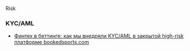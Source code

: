 Risk
### KYC/AML
- [Финтех в беттинге: как мы внедряли KYC/AML в закрытой high-risk платформе bookedsports.com](https://habr.com/ru/articles/919602/)
